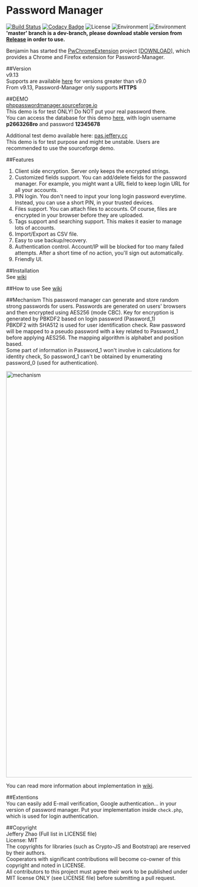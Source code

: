 # Password Manager  
[![Build Status](https://travis-ci.org/zeruniverse/Password-Manager.svg)](https://travis-ci.org/zeruniverse/Password-Manager)
[![Codacy Badge](https://api.codacy.com/project/badge/grade/b5d954be72144355aa258748cfd05bca)](https://www.codacy.com/app/zzy8200/Password-Manager)
![License](https://img.shields.io/github/license/zeruniverse/Password-Manager.svg)
![Environment](https://img.shields.io/badge/PHP-5.2+-blue.svg)
![Environment](https://img.shields.io/badge/MySQL-required-ff69b4.svg)     
**'master' branch is a dev-branch, please download stable version from [Release](https://github.com/zeruniverse/Password-Manager/releases) in order to use.**      
  
Benjamin has started the [PwChromeExtension](https://github.com/BenjaminHae/PwChromeExtension) project [[DOWNLOAD](https://github.com/BenjaminHae/PwChromeExtension/releases/latest)], which provides a Chrome and Firefox extension for Password-Manager.  
  
##Version  
v9.13   
Supports are available [here](https://github.com/zeruniverse/Password-Manager/issues) for versions greater than v9.0   
From v9.13, Password-Manager only supports **HTTPS** 
  
##DEMO   
[phppasswordmanager.sourceforge.io](https://phppasswordmanager.sourceforge.io)  
This demo is for test ONLY! Do NOT put your real password there.  
You can access the database for this demo [here](https://mysql-p.sourceforge.net), with login username **p2663268ro** and password **12345678**   
  
Additional test demo available here: [pas.jeffery.cc](http://pas.jeffery.cc/)  
This demo is for test purpose and might be unstable. Users are recommended to use the sourceforge demo.
    
##Features  
1. Client side encryption. Server only keeps the encrypted strings.  
2. Customized fields support. You can add/delete fields for the password manager. For example, you might want a URL field to keep login URL for all your accounts.  
3. PIN login. You don't need to input your long login password everytime. Instead, you can use a short PIN, in your trusted devices.   
4. Files support. You can attach files to accounts. Of course, files are encrypted in your browser before they are uploaded.  
5. Tags support and searching support. This makes it easier to manage lots of accounts.  
6. Import/Export as CSV file.   
7. Easy to use backup/recovery.  
8. Authentication control. Account/IP will be blocked for too many failed attempts. After a short time of no action, you'll sign out automatically.  
9. Friendly UI.  
    
##Installation  
See [wiki](https://github.com/zeruniverse/Password-Manager/wiki/Installation)   
  
##How to use
See [wiki](https://github.com/zeruniverse/Password-Manager/wiki)  

##Mechanism 
This password manager can generate and store random strong passwords for users. Passwords are generated on users' browsers and then encrypted using AES256 (mode CBC). Key for encryption is generated by PBKDF2 based on login password (Password_1)   
PBKDF2 with SHA512 is used for user identification check. Raw password will be mapped to a pseudo password with a key related to Password_1 before applying AES256. The mapping algorithm is alphabet and position based.    
Some part of information in Password_1 won't involve in calculations for identity check, So password_1 can't be obtained by enumerating password_0 (used for authentication).  
  
<img width="1098" alt="mechanism" src="https://cloud.githubusercontent.com/assets/4648756/13795540/b0dfde78-eabe-11e5-8407-e5904dad59d2.png">    
  
You can read more information about implementation in [wiki](https://github.com/zeruniverse/Password-Manager/wiki/Mechanism).  
  
##Extentions  
You can easily add E-mail verification, Google authentication... in your version of password manager. Put your implementation inside `check.php`, which is used for login authentication.   
  
##Copyright  
Jeffery Zhao (Full list in LICENSE file)   
License: MIT  
The copyrights for libraries (such as Crypto-JS and Bootstrap) are reserved by their authors.    
Cooperators with significant contributions will become co-owner of this copyright and noted in LICENSE.   
All contributors to this project must agree their work to be published under MIT license ONLY (see LICENSE file) before submitting a pull request.   
